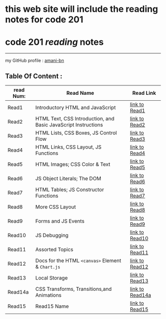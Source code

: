 # this web site will include the reading notes for code 201

# **code 201 *reading* notes**

<hr>

 my  GitHub profile : [ amani-bn  ](https://github.com/amani-bn)


 ## Table Of Content :
 
|read Num: |Read Name|Read Link                                |
|----------|---------|---------                                |
|Read1     |Introductory HTML and JavaScript|[link to Read1](https://amani-bn.github.io/reading-notes201/class-01) |
|Read2     |HTML Text, CSS Introduction, and Basic JavaScript Instructions|[link to Read2](https://amani-bn.github.io/reading-notes201/class-02)                                  |
|Read3     |HTML Lists, CSS Boxes, JS Control Flow|[link to Read3](https://amani-bn.github.io/reading-notes201/class-03)                       |
|Read4     |HTML Links, CSS Layout, JS Functions|[link to Read4](https://amani-bn.github.io/reading-notes201/class-04)                       |
|Read5     |HTML Images; CSS Color & Text|[link to Read5](https://amani-bn.github.io/reading-notes201/class-05)                       |
|Read6     |JS Object Literals; The DOM|[link to Read6](https://amani-bn.github.io/reading-notes201/class-06)                       |
|Read7     |HTML Tables; JS Constructor Functions|[link to Read7](https://amani-bn.github.io/reading-notes201/class-07)                       |
|Read8     |More CSS Layout|[link to Read8](https://amani-bn.github.io/reading-notes201/class-08)                       |
|Read9     |Forms and JS Events|[link to Read9](https://amani-bn.github.io/reading-notes201/class-09)                       |
|Read10    |JS Debugging|[link to Read10](https://amani-bn.github.io/reading-notes201/class-10)                     |
|Read11    |Assorted Topics|[link to Read11](https://amani-bn.github.io/reading-notes201/class-11)                     |
|Read12    |Docs for the HTML ``<canvas>`` Element & ``Chart.js``|[link to Read12](https://amani-bn.github.io/reading-notes201/class-12)                     |
|Read13    |Local Storage|[link to Read13](https://amani-bn.github.io/reading-notes201/class-13)                     |
|Read14a    |CSS Transforms, Transitions,and Animations|[link to Read14a](https://amani-bn.github.io/reading-notes201/class-14a)|
|Read15    |Read15 Name|[link to Read15]()                     |
